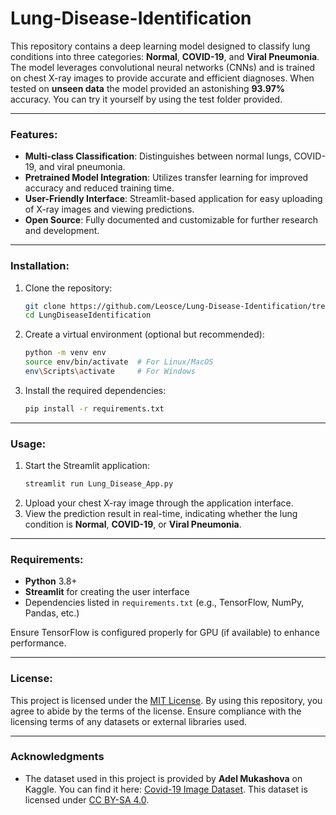 # Lung-Disease-Identification

This repository contains a deep learning model designed to classify lung conditions into three categories: **Normal**, **COVID-19**, and **Viral Pneumonia**. The model leverages convolutional neural networks (CNNs) and is trained on chest X-ray images to provide accurate and efficient diagnoses. When tested on **unseen data** the model provided an astonishing **93.97%** accuracy. You can try it yourself by using the test folder provided.

---

### Features:
- **Multi-class Classification**: Distinguishes between normal lungs, COVID-19, and viral pneumonia.
- **Pretrained Model Integration**: Utilizes transfer learning for improved accuracy and reduced training time.
- **User-Friendly Interface**: Streamlit-based application for easy uploading of X-ray images and viewing predictions.
- **Open Source**: Fully documented and customizable for further research and development.

---

### Installation:
1. Clone the repository:
   ```bash
   git clone https://github.com/Leosce/Lung-Disease-Identification/tree/main
   cd LungDiseaseIdentification
   ```
2. Create a virtual environment (optional but recommended):
   ```bash
   python -m venv env
   source env/bin/activate  # For Linux/MacOS
   env\Scripts\activate     # For Windows
   ```
3. Install the required dependencies:
   ```bash
   pip install -r requirements.txt
   ```

---

### Usage:
1. Start the Streamlit application:
   ```bash
   streamlit run Lung_Disease_App.py
   ```
2. Upload your chest X-ray image through the application interface.
3. View the prediction result in real-time, indicating whether the lung condition is **Normal**, **COVID-19**, or **Viral Pneumonia**.

---

### Requirements:
- **Python** 3.8+
- **Streamlit** for creating the user interface
- Dependencies listed in `requirements.txt` (e.g., TensorFlow, NumPy, Pandas, etc.)

Ensure TensorFlow is configured properly for GPU (if available) to enhance performance.

---

### License:
This project is licensed under the [MIT License](LICENSE). By using this repository, you agree to abide by the terms of the license. Ensure compliance with the licensing terms of any datasets or external libraries used.

---

### Acknowledgments
- The dataset used in this project is provided by **Adel Mukashova** on Kaggle. You can find it here: [Covid-19 Image Dataset](https://www.kaggle.com/datasets/pranavraikokte/covid19-image-dataset/data). This dataset is licensed under [CC BY-SA 4.0](https://creativecommons.org/licenses/by-sa/4.0/).

